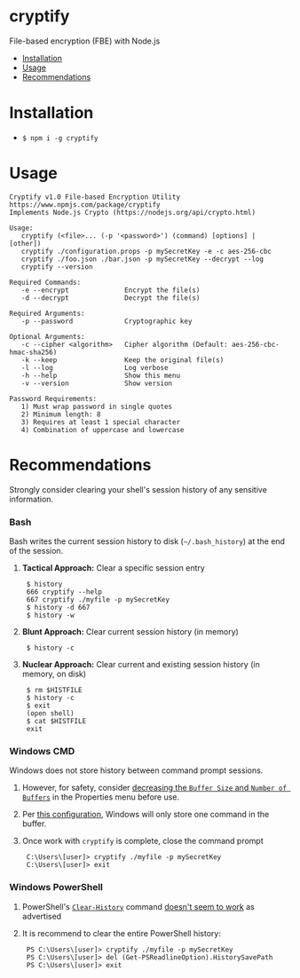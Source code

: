 # cryptify
File-based encryption (FBE) with Node.js

- [Installation](#installation)
- [Usage](#usage)
- [Recommendations](#recommendations)

# <a name="cryptify#installation">Installation</a>
- ```$ npm i -g cryptify```

# <a name="cryptify#usage">Usage</a>

    Cryptify v1.0 File-based Encryption Utility
    https://www.npmjs.com/package/cryptify
    Implements Node.js Crypto (https://nodejs.org/api/crypto.html)

    Usage:
       cryptify (<file>... (-p '<password>') (command) [options] | [other])
       cryptify ./configuration.props -p mySecretKey -e -c aes-256-cbc
       cryptify ./foo.json ./bar.json -p mySecretKey --decrypt --log
       cryptify --version

    Required Commands:
       -e --encrypt              Encrypt the file(s)
       -d --decrypt              Decrypt the file(s)

    Required Arguments:
       -p --password             Cryptographic key

    Optional Arguments:
       -c --cipher <algorithm>   Cipher algorithm (Default: aes-256-cbc-hmac-sha256)
       -k --keep                 Keep the original file(s)
       -l --log                  Log verbose
       -h --help                 Show this menu
       -v --version              Show version

    Password Requirements:
       1) Must wrap password in single quotes
       2) Minimum length: 8
       3) Requires at least 1 special character
       4) Combination of uppercase and lowercase


# <a name="cryptify#recommendations">Recommendations</a>
Strongly consider clearing your shell's session history of any sensitive information.
### Bash
Bash writes the current session history to disk (`~/.bash_history`) at the end of the session.

1. **Tactical Approach:** Clear a specific session entry

        $ history
        666 cryptify --help
        667 cryptify ./myfile -p mySecretKey
        $ history -d 667
        $ history -w
2. **Blunt Approach:** Clear current session history (in memory)

        $ history -c
3. **Nuclear Approach:** Clear current and existing session history (in memory, on disk)

        $ rm $HISTFILE
        $ history -c
        $ exit
        (open shell)
        $ cat $HISTFILE
        exit
### Windows CMD
Windows does not store history between command prompt sessions.

1. However, for safety, consider [decreasing the `Buffer Size` and `Number of Buffers`](http://imgur.com/a/osdRm)  in the Properties menu before use.
2. Per [this configuration](http://imgur.com/a/osdRm), Windows will only store one command in the buffer.
3. Once work with `cryptify` is complete, close the command prompt

        C:\Users\[user]> cryptify ./myfile -p mySecretKey
        C:\Users\[user]> exit

### Windows PowerShell
1. PowerShell's [`Clear-History`](https://msdn.microsoft.com/en-us/powershell/reference/5.1/microsoft.powershell.core/clear-history) command [doesn't seem to work](https://blogs.msdn.microsoft.com/stevelasker/2016/03/25/clear-history-powershell-doesnt-clear-the-history-3/) as advertised
2. It is recommend to clear the entire PowerShell history:

        PS C:\Users\[user]> cryptify ./myfile -p mySecretKey
        PS C:\Users\[user]> del (Get-PSReadlineOption).HistorySavePath
        PS C:\Users\[user]> exit
